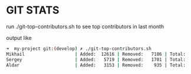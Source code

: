 # GIT STATS

run ./git-top-contributors.sh to see top contributors in last month 

output like

```bash
➜  my-project git:(develop) ✗ ./git-top-contributors.sh
Mikhail                   | Added:  12616 | Removed:   7186 | Total:   5430
Sergey                    | Added:   5719 | Removed:   1701 | Total:   4018
Aldar                     | Added:   3153 | Removed:    935 | Total:   2218

```

